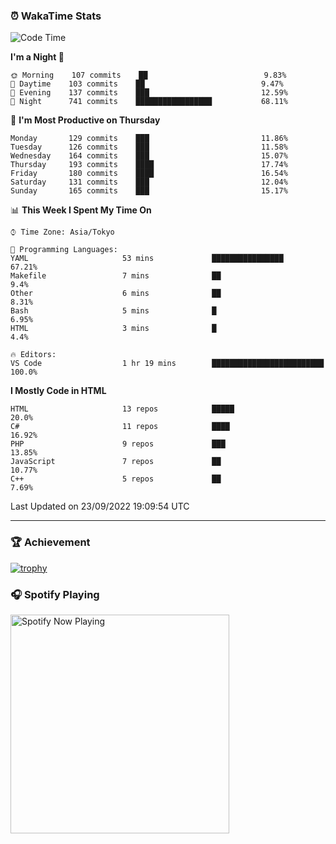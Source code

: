 ### ⏰ WakaTime Stats


<!--START_SECTION:waka-->
![Code Time](http://img.shields.io/badge/Code%20Time-495%20hrs%2053%20mins-blue)

**I'm a Night 🦉** 

```text
🌞 Morning    107 commits    ██                          9.83% 
🌆 Daytime    103 commits    ██                          9.47% 
🌃 Evening    137 commits    ███                         12.59% 
🌙 Night      741 commits    █████████████████           68.11%

```
📅 **I'm Most Productive on Thursday** 

```text
Monday       129 commits    ███                         11.86% 
Tuesday      126 commits    ███                         11.58% 
Wednesday    164 commits    ███                         15.07% 
Thursday     193 commits    ████                        17.74% 
Friday       180 commits    ████                        16.54% 
Saturday     131 commits    ███                         12.04% 
Sunday       165 commits    ███                         15.17%

```


📊 **This Week I Spent My Time On** 

```text
⌚︎ Time Zone: Asia/Tokyo

💬 Programming Languages: 
YAML                     53 mins             ████████████████            67.21% 
Makefile                 7 mins              ██                          9.4% 
Other                    6 mins              ██                          8.31% 
Bash                     5 mins              █                           6.95% 
HTML                     3 mins              █                           4.4%

🔥 Editors: 
VS Code                  1 hr 19 mins        █████████████████████████   100.0%

```

**I Mostly Code in HTML** 

```text
HTML                     13 repos            █████                       20.0% 
C#                       11 repos            ████                        16.92% 
PHP                      9 repos             ███                         13.85% 
JavaScript               7 repos             ██                          10.77% 
C++                      5 repos             ██                          7.69%

```



 Last Updated on 23/09/2022 19:09:54 UTC
<!--END_SECTION:waka-->

---

### 🏆 Achievement

[![trophy](https://github-profile-trophy.vercel.app/?username=Slime-hatena&theme=flat&no-bg=true&no-frame=true&column=8)](https://github.com/ryo-ma/github-profile-trophy)

### 🎧 Spotify Playing

[<img src="https://spotify-now-playing-slime-hatena.vercel.app/api/spotify-playing" alt="Spotify Now Playing" width="350" />](https://open.spotify.com/user/slime_hatena)

<!--
**Slime-hatena/Slime-hatena** is a ✨ _special_ ✨ repository because its `README.md` (this file) appears on your GitHub profile.

Here are some ideas to get you started:

- 🔭 I’m currently working on ...
- 🌱 I’m currently learning ...
- 👯 I’m looking to collaborate on ...
- 🤔 I’m looking for help with ...
- 💬 Ask me about ...
- 📫 How to reach me: ...
- 😄 Pronouns: ...
- ⚡ Fun fact: ...
-->
